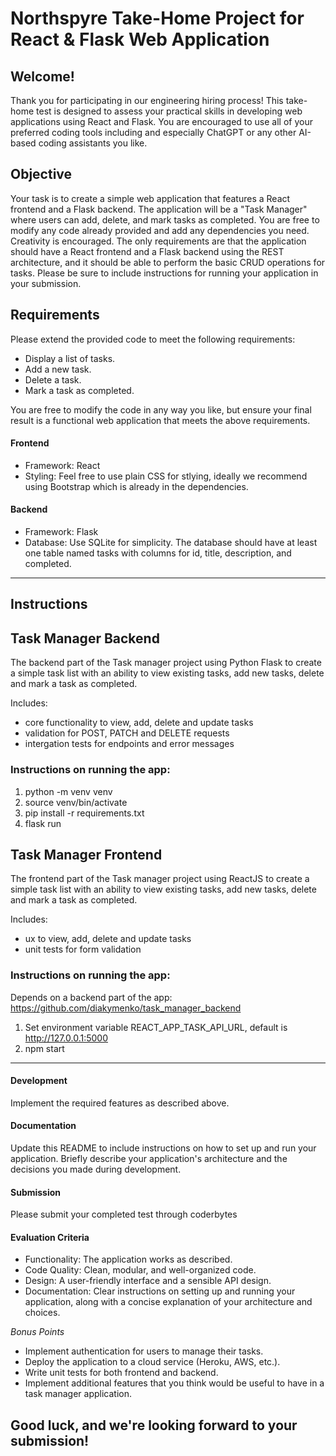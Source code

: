 # Northspyre Take-Home Project for React & Flask Web Application

## Welcome!

Thank you for participating in our engineering hiring process! This take-home test is designed to assess your practical skills in developing web applications using React and Flask. You are encouraged to use all of your preferred coding tools including and especially ChatGPT or any other AI-based coding assistants you like.

## Objective
Your task is to create a simple web application that features a React frontend and a Flask backend. The application will be a "Task Manager" where users can add, delete, and mark tasks as completed. You are free to modify any code already provided and add any dependencies you need. Creativity is encouraged. The only requirements are that the application should have a React frontend and a Flask backend using the REST architecture, and it should be able to perform the basic CRUD operations for tasks. Please be sure to include instructions for running your application in your submission.

## Requirements

Please extend the provided code to meet the following requirements:
* Display a list of tasks.
* Add a new task.
* Delete a task.
* Mark a task as completed.

You are free to modify the code in any way you like, but ensure your final result is a functional web application that meets the above requirements.

#### Frontend

* Framework: React
* Styling: Feel free to use plain CSS for stlying, ideally we recommend using Bootstrap which is already in the dependencies.

#### Backend

* Framework: Flask
* Database: Use SQLite for simplicity. The database should have at least one table named tasks with columns for id, title, description, and completed.

_________________________________________________________________________________________________________________________________
## Instructions

## Task Manager Backend
The backend part of the Task manager project using Python Flask to create a simple task list with an ability to view existing tasks, add new tasks, delete and mark a task as completed. 

Includes:
- core functionality to view, add, delete and update tasks
- validation for POST, PATCH and DELETE requests
- intergation tests for endpoints and error messages

### Instructions on running the app:
1. python -m venv venv
2. source venv/bin/activate
3. pip install -r requirements.txt
4. flask run

## Task Manager Frontend
The frontend part of the Task manager project using ReactJS to create a simple task list with an ability to view existing tasks, add new tasks, delete and mark a task as completed.

Includes:
- ux to view, add, delete and update tasks
- unit tests for form validation

### Instructions on running the app:
Depends on a backend part of the app: https://github.com/diakymenko/task_manager_backend
1. Set environment variable REACT_APP_TASK_API_URL, default is http://127.0.0.1:5000
2. npm start
____________________________________________________________________________________________________________________________
#### Development
Implement the required features as described above.

#### Documentation
Update this README to include instructions on how to set up and run your application.
Briefly describe your application's architecture and the decisions you made during development.

#### Submission
Please submit your completed test through coderbytes

#### Evaluation Criteria

* Functionality: The application works as described.
* Code Quality: Clean, modular, and well-organized code.
* Design: A user-friendly interface and a sensible API design.
* Documentation: Clear instructions on setting up and running your application, along with a concise explanation of your architecture and choices.

*Bonus Points*

* Implement authentication for users to manage their tasks.
* Deploy the application to a cloud service (Heroku, AWS, etc.).
* Write unit tests for both frontend and backend.
* Implement additional features that you think would be useful to have in a task manager application.


## Good luck, and we're looking forward to your submission!

